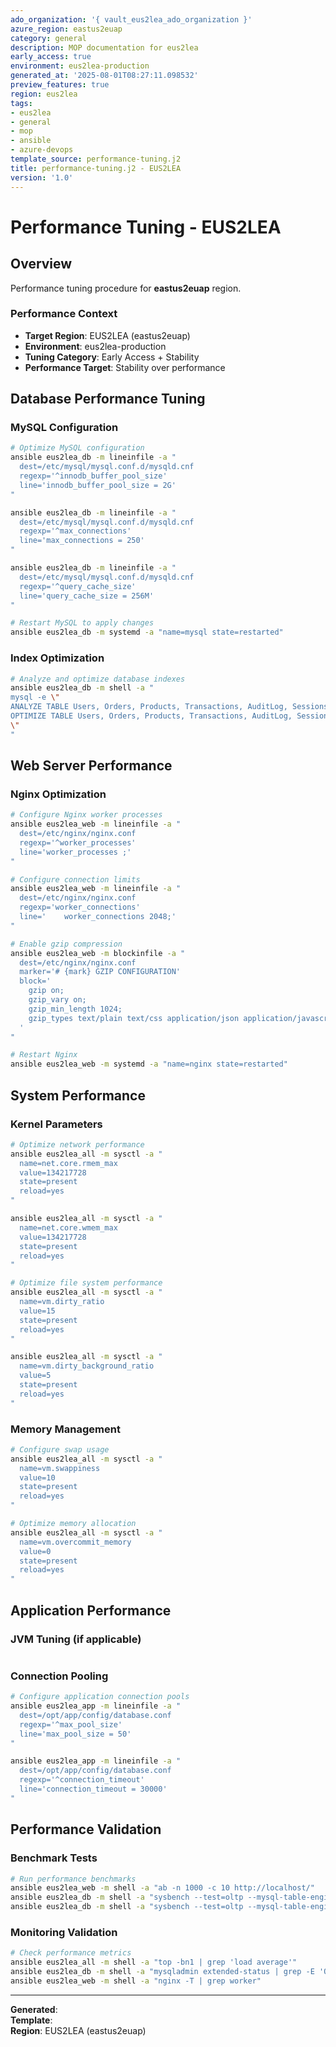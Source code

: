 ```yaml
---
ado_organization: '{ vault_eus2lea_ado_organization }'
azure_region: eastus2euap
category: general
description: MOP documentation for eus2lea
early_access: true
environment: eus2lea-production
generated_at: '2025-08-01T08:27:11.098532'
preview_features: true
region: eus2lea
tags:
- eus2lea
- general
- mop
- ansible
- azure-devops
template_source: performance-tuning.j2
title: performance-tuning.j2 - EUS2LEA
version: '1.0'
---
```



# Performance Tuning - EUS2LEA

## Overview

Performance tuning procedure for **eastus2euap** region.

### Performance Context

- **Target Region**: EUS2LEA (eastus2euap)
- **Environment**: eus2lea-production
- **Tuning Category**: Early Access + Stability
- **Performance Target**: Stability over performance

## Database Performance Tuning

### MySQL Configuration
```bash
# Optimize MySQL configuration
ansible eus2lea_db -m lineinfile -a "
  dest=/etc/mysql/mysql.conf.d/mysqld.cnf
  regexp='^innodb_buffer_pool_size'
  line='innodb_buffer_pool_size = 2G'
"

ansible eus2lea_db -m lineinfile -a "
  dest=/etc/mysql/mysql.conf.d/mysqld.cnf
  regexp='^max_connections'
  line='max_connections = 250'
"

ansible eus2lea_db -m lineinfile -a "
  dest=/etc/mysql/mysql.conf.d/mysqld.cnf
  regexp='^query_cache_size'
  line='query_cache_size = 256M'
"

# Restart MySQL to apply changes
ansible eus2lea_db -m systemd -a "name=mysql state=restarted"
```

### Index Optimization
```bash
# Analyze and optimize database indexes
ansible eus2lea_db -m shell -a "
mysql -e \"
ANALYZE TABLE Users, Orders, Products, Transactions, AuditLog, Sessions, PreviewFeatures, EarlyAccessLogs;
OPTIMIZE TABLE Users, Orders, Products, Transactions, AuditLog, Sessions, PreviewFeatures, EarlyAccessLogs;
\"
"
```

## Web Server Performance

### Nginx Optimization
```bash
# Configure Nginx worker processes
ansible eus2lea_web -m lineinfile -a "
  dest=/etc/nginx/nginx.conf
  regexp='^worker_processes'
  line='worker_processes ;'
"

# Configure connection limits
ansible eus2lea_web -m lineinfile -a "
  dest=/etc/nginx/nginx.conf
  regexp='worker_connections'
  line='    worker_connections 2048;'
"

# Enable gzip compression
ansible eus2lea_web -m blockinfile -a "
  dest=/etc/nginx/nginx.conf
  marker='# {mark} GZIP CONFIGURATION'
  block='
    gzip on;
    gzip_vary on;
    gzip_min_length 1024;
    gzip_types text/plain text/css application/json application/javascript;
  '
"

# Restart Nginx
ansible eus2lea_web -m systemd -a "name=nginx state=restarted"
```

## System Performance

### Kernel Parameters
```bash
# Optimize network performance
ansible eus2lea_all -m sysctl -a "
  name=net.core.rmem_max
  value=134217728
  state=present
  reload=yes
"

ansible eus2lea_all -m sysctl -a "
  name=net.core.wmem_max
  value=134217728
  state=present
  reload=yes
"

# Optimize file system performance
ansible eus2lea_all -m sysctl -a "
  name=vm.dirty_ratio
  value=15
  state=present
  reload=yes
"

ansible eus2lea_all -m sysctl -a "
  name=vm.dirty_background_ratio
  value=5
  state=present
  reload=yes
"
```

### Memory Management
```bash
# Configure swap usage
ansible eus2lea_all -m sysctl -a "
  name=vm.swappiness
  value=10
  state=present
  reload=yes
"

# Optimize memory allocation
ansible eus2lea_all -m sysctl -a "
  name=vm.overcommit_memory
  value=0
  state=present
  reload=yes
"
```

## Application Performance

### JVM Tuning (if applicable)
```bash
```

### Connection Pooling
```bash
# Configure application connection pools
ansible eus2lea_app -m lineinfile -a "
  dest=/opt/app/config/database.conf
  regexp='^max_pool_size'
  line='max_pool_size = 50'
"

ansible eus2lea_app -m lineinfile -a "
  dest=/opt/app/config/database.conf
  regexp='^connection_timeout'
  line='connection_timeout = 30000'
"
```

## Performance Validation

### Benchmark Tests
```bash
# Run performance benchmarks
ansible eus2lea_web -m shell -a "ab -n 1000 -c 10 http://localhost/"
ansible eus2lea_db -m shell -a "sysbench --test=oltp --mysql-table-engine=innodb prepare"
ansible eus2lea_db -m shell -a "sysbench --test=oltp --mysql-table-engine=innodb run"
```

### Monitoring Validation
```bash
# Check performance metrics
ansible eus2lea_all -m shell -a "top -bn1 | grep 'load average'"
ansible eus2lea_db -m shell -a "mysqladmin extended-status | grep -E 'Queries|Connections'"
ansible eus2lea_web -m shell -a "nginx -T | grep worker"
```

---

**Generated**:   
**Template**:   
**Region**: EUS2LEA (eastus2euap)